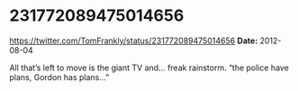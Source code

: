 # 231772089475014656
https://twitter.com/TomFrankly/status/231772089475014656
**Date:** 2012-08-04

All that’s left to move is the giant TV and… freak rainstorm. “the police have plans, Gordon has plans…”
